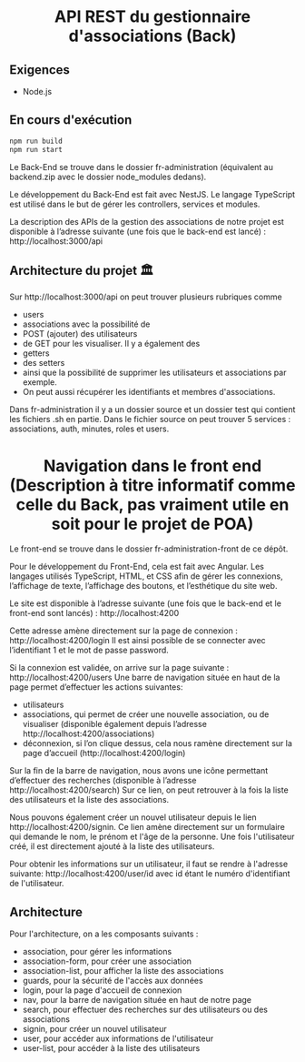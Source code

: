 <h1 align="center">API REST du gestionnaire d'associations (Back)</h1>

## Exigences

- Node.js

## En cours d'exécution

```bash
npm run build
npm run start
```

Le Back-End se trouve dans le dossier fr-administration (équivalent au backend.zip avec le dossier node_modules dedans).

Le développement du Back-End est fait avec NestJS.
Le langage TypeScript est utilisé dans le but de gérer les controllers, services et modules.

La description des APIs de la gestion des associations de notre projet est disponible à l’adresse suivante (une fois que le back-end est lancé) :
http://localhost:3000/api

## Architecture du projet 🏛️

Sur http://localhost:3000/api on peut trouver plusieurs rubriques comme 
- users
- associations avec la possibilité de 
- POST (ajouter) des utilisateurs
- de GET pour les visualiser. Il y a également des 
- getters 
- des setters 
- ainsi que la possibilité de supprimer les utilisateurs et associations par exemple. 
- On peut aussi récupérer les identifiants et membres d'associations.

Dans fr-administration il y a un dossier source et un dossier test qui contient les fichiers .sh en partie.
Dans le fichier source on peut trouver 5 services : associations, auth, minutes, roles et users.

<h1 align="center">Navigation dans le front end (Description à titre informatif comme celle du Back, pas vraiment utile en soit pour le projet de POA) </h1>

Le front-end se trouve dans le dossier fr-administration-front de ce dépôt.

Pour le développement du Front-End, cela est fait avec Angular. 
Les langages utilisés TypeScript, HTML, et CSS afin de gérer les connexions, l’affichage de texte, l’affichage des boutons, et l’esthétique du site web. 

Le site est disponible à l’adresse suivante (une fois que le back-end et le front-end sont lancés) :
http://localhost:4200

Cette adresse amène directement sur la page de connexion :
http://localhost:4200/login
Il est ainsi possible de se connecter avec l’identifiant 1 et le mot de passe password.

Si la connexion est validée, on arrive sur la page suivante :
http://localhost:4200/users 
Une barre de navigation située en haut de la page permet d’effectuer les actions suivantes:
- utilisateurs
- associations, qui permet de créer une nouvelle association, ou de visualiser (disponible également depuis l’adresse http://localhost:4200/associations)
- déconnexion, si l’on clique dessus, cela nous ramène directement sur la page d’accueil (http://localhost:4200/login) 

Sur la fin de la barre de navigation, nous avons une icône permettant d’effectuer des recherches (disponible à l’adresse http://localhost:4200/search)
Sur ce lien, on peut retrouver à la fois la liste des utilisateurs et la liste des associations.

Nous pouvons également créer un nouvel utilisateur depuis le lien http://localhost:4200/signin.
Ce lien amène directement sur un formulaire qui demande le nom, le prénom et l'âge de la personne.
Une fois l'utilisateur créé, il est directement ajouté à la liste des utilisateurs.

Pour obtenir les informations sur un utilisateur, il faut se rendre à l'adresse suivante:
http://localhost:4200/user/id
avec id étant le numéro d'identifiant de l'utilisateur.

## Architecture

Pour l'architecture, on a les composants suivants :
- association, pour gérer les informations
- association-form, pour créer une association
- association-list, pour afficher la liste des associations
- guards, pour la sécurité de l'accès aux données
- login, pour la page d'accueil de connexion
- nav, pour la barre de navigation située en haut de notre page
- search, pour effectuer des recherches sur des utilisateurs ou des associations
- signin, pour créer un nouvel utilisateur
- user, pour accéder aux informations de l'utilisateur
- user-list, pour accéder à la liste des utilisateurs
  
